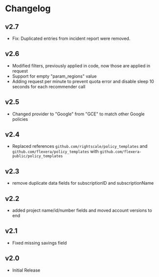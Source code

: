 # Changelog

## v2.7

- Fix: Duplicated entries from incident report were removed.

## v2.6

- Modified filters, previously applied in code, now those are applied in request
- Support for empty "param_regions" value
- Adding request per minute to prevent quota error and disable sleep 10 seconds for each recommender call

## v2.5

- Changed provider to "Google" from "GCE" to match other Google policies

## v2.4

- Replaced references `github.com/rightscale/policy_templates` and `github.com/flexera/policy_templates` with `github.com/flexera-public/policy_templates`

## v2.3

- remove duplicate data fields for subscriptionID and subscriptionName

## v2.2

- added project name/id/number fields and moved account versions to end

## v2.1

- Fixed missing savings field

## v2.0

- Initial Release
